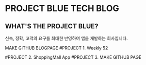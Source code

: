 # PROJECT BLUE TECH BLOG
## WHAT'S THE PROJECT BLUE?
신속, 정확, 고객의 요구를 최대한 반영하여 앱을 개발하는 회사입니다.

MAKE GITHUB BLOGPAGE
#PROJECT 1. Weekly 52

#PROJECT 2. ShoppingMall App
#PROJECT 3. MAKE GITHUB PAGE

